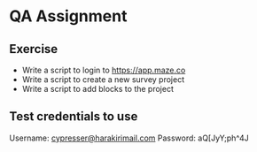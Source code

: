 # QA Assignment

## Exercise

- Write a script to login to https://app.maze.co
- Write a script to create a new survey project
- Write a script to add blocks to the project

## Test credentials to use

Username: cypresser@harakirimail.com
Password: aQ[JyY;ph^4J
